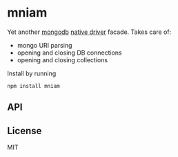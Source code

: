 # mniam

Yet another [mongodb][] [native driver][2] facade. Takes care of:

- mongo URI parsing
- opening and closing DB connections
- opening and closing collections

Install by running

    npm install mniam

## API

## License

MIT


[mongodb]: http://www.mongodb.org
[2]: http://github.com/mongodb/node-mongodb-native.git